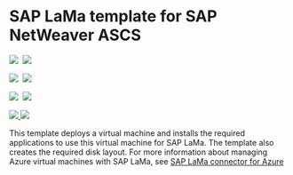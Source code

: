 # SAP LaMa template for SAP NetWeaver ASCS

<IMG SRC="https://azbotstorage.blob.core.windows.net/badges/sap-lama-ascs/PublicLastTestDate.svg" />&nbsp;
<IMG SRC="https://azbotstorage.blob.core.windows.net/badges/sap-lama-ascs/PublicDeployment.svg" />&nbsp;

<IMG SRC="https://azbotstorage.blob.core.windows.net/badges/sap-lama-ascs/FairfaxLastTestDate.svg" />&nbsp;
<IMG SRC="https://azbotstorage.blob.core.windows.net/badges/sap-lama-ascs/FairfaxDeployment.svg" />&nbsp;

<IMG SRC="https://azbotstorage.blob.core.windows.net/badges/sap-lama-ascs/BestPracticeResult.svg" />&nbsp;
<IMG SRC="https://azbotstorage.blob.core.windows.net/badges/sap-lama-ascs/CredScanResult.svg" />&nbsp;

<a href="https://portal.azure.com/#create/Microsoft.Template/uri/https%3A%2F%2Fraw.githubusercontent.com%2FAzure%2Fazure-quickstart-templates%2Fmaster%2Fsap-lama-ascs%2Fazuredeploy.json" target="_blank">
    <img src="http://azuredeploy.net/deploybutton.png"/>
</a>
<a href="http://armviz.io/#/?load=https%3A%2F%2Fraw.githubusercontent.com%2FAzure%2Fazure-quickstart-templates%2Fmaster%2Fsap-lama-ascs%2Fazuredeploy.json" target="_blank">
    <img src="http://armviz.io/visualizebutton.png"/>
</a>

This template deploys a virtual machine and installs the required applications to use this virtual machine for SAP LaMa. The template also creates the required disk layout. For more information about managing Azure virtual machines with SAP LaMa, see [SAP LaMa connector for Azure](https://docs.microsoft.com/azure/virtual-machines/workloads/sap/lama-installation)
